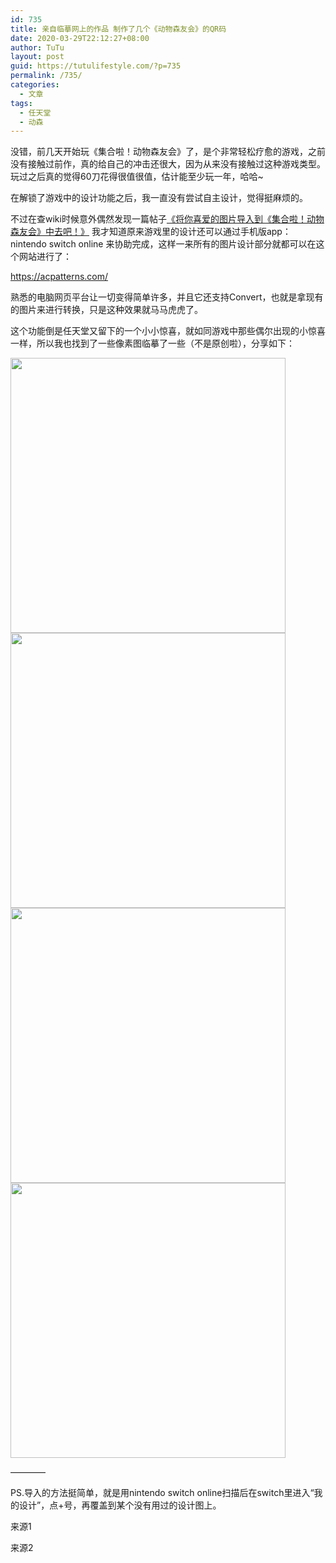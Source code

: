 ```yaml
---
id: 735
title: 亲自临摹网上的作品 制作了几个《动物森友会》的QR码
date: 2020-03-29T22:12:27+08:00
author: TuTu
layout: post
guid: https://tutulifestyle.com/?p=735
permalink: /735/
categories:
  - 文章
tags:
  - 任天堂
  - 动森
---
```

没错，前几天开始玩《集合啦！动物森友会》了，是个非常轻松疗愈的游戏，之前没有接触过前作，真的给自己的冲击还很大，因为从来没有接触过这种游戏类型。玩过之后真的觉得60刀花得很值很值，估计能至少玩一年，哈哈~

在解锁了游戏中的设计功能之后，我一直没有尝试自主设计，觉得挺麻烦的。

不过在查wiki时候意外偶然发现一篇帖子[《将你喜爱的图片导入到《集合啦！动物森友会》中去吧！》](https://zhuanlan.zhihu.com/p/115558953) 我才知道原来游戏里的设计还可以通过手机版app：nintendo switch online 来协助完成，这样一来所有的图片设计部分就都可以在这个网站进行了：

<https://acpatterns.com/>

熟悉的电脑网页平台让一切变得简单许多，并且它还支持Convert，也就是拿现有的图片来进行转换，只是这种效果就马马虎虎了。

这个功能倒是任天堂又留下的一个小小惊喜，就如同游戏中那些偶尔出现的小惊喜一样，所以我也找到了一些像素图临摹了一些（不是原创啦），分享如下：

<img src="https://tutulifestyle.com/wp-content/uploads/2020/03/佩奇.png" alt="" width="440" class="alignnone size-full wp-image-739" srcset="https://tutulifestyle.com/wp-content/uploads/2020/03/佩奇.png 440w, https://tutulifestyle.com/wp-content/uploads/2020/03/佩奇-300x184.png 300w" sizes="(max-width: 440px) 100vw, 440px" />  
<img src="https://tutulifestyle.com/wp-content/uploads/2020/03/兔子.png" alt="" width="440" class="alignnone size-full wp-image-740" srcset="https://tutulifestyle.com/wp-content/uploads/2020/03/兔子.png 440w, https://tutulifestyle.com/wp-content/uploads/2020/03/兔子-300x184.png 300w" sizes="(max-width: 440px) 100vw, 440px" />  
<img src="https://tutulifestyle.com/wp-content/uploads/2020/03/维尼熊.png" alt="" width="440" class="alignnone size-full wp-image-741" srcset="https://tutulifestyle.com/wp-content/uploads/2020/03/维尼熊.png 440w, https://tutulifestyle.com/wp-content/uploads/2020/03/维尼熊-300x184.png 300w" sizes="(max-width: 440px) 100vw, 440px" />  
<img src="https://tutulifestyle.com/wp-content/uploads/2020/03/熊猫.png" alt="" width="440" class="alignnone size-full wp-image-742" srcset="https://tutulifestyle.com/wp-content/uploads/2020/03/熊猫.png 440w, https://tutulifestyle.com/wp-content/uploads/2020/03/熊猫-300x184.png 300w" sizes="(max-width: 440px) 100vw, 440px" /> 

————

PS.导入的方法挺简单，就是用nintendo switch online扫描后在switch里进入“我的设计”，点+号，再覆盖到某个没有用过的设计图上。

来源1</p> 

来源2</p>